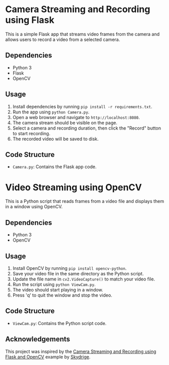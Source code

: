 # Camera Streaming and Recording using Flask

This is a simple Flask app that streams video frames from the camera and allows users to record a video from a selected camera.

## Dependencies
- Python 3
- Flask
- OpenCV

## Usage
1. Install dependencies by running `pip install -r requirements.txt`.
2. Run the app using `python Camera.py`.
3. Open a web browser and navigate to `http://localhost:8080`.
4. The camera stream should be visible on the page.
5. Select a camera and recording duration, then click the "Record" button to start recording.
6. The recorded video will be saved to disk.

## Code Structure
- `Camera.py`: Contains the Flask app code.

# Video Streaming using OpenCV

This is a Python script that reads frames from a video file and displays them in a window using OpenCV.

## Dependencies

- Python 3
- OpenCV

## Usage

1. Install OpenCV by running `pip install opencv-python`.
2. Save your video file in the same directory as the Python script.
3. Update the file name in `cv2.VideoCapture()` to match your video file.
4. Run the script using `python ViewCam.py`.
5. The video should start playing in a window.
6. Press 'q' to quit the window and stop the video.

## Code Structure

- `ViewCam.py`: Contains the Python script code.

## Acknowledgements
This project was inspired by the [Camera Streaming and Recording using Flask and OpenCV](https://github.com/skydrige/PyCam) example by [Skydrige](https://github.com/skydrige).
